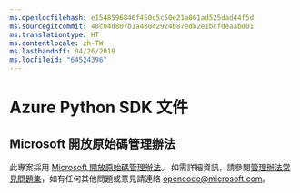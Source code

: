 ```yaml
---
ms.openlocfilehash: e1548596846f450c5c50e21a061ad525dad44f5d
ms.sourcegitcommit: 48c04d807b1a48042924b87edb2e1bcfdeaabd01
ms.translationtype: HT
ms.contentlocale: zh-TW
ms.lasthandoff: 04/26/2019
ms.locfileid: "64524396"
---
```

# <a name="azure-python-sdk-documentation"></a>Azure Python SDK 文件

## <a name="microsoft-open-source-code-of-conduct"></a>Microsoft 開放原始碼管理辦法
此專案採用 [Microsoft 開放原始碼管理辦法](https://opensource.microsoft.com/codeofconduct/)。
如需詳細資訊，請參閱[管理辦法常見問題集](https://opensource.microsoft.com/codeofconduct/faq/)，如有任何其他問題或意見請連絡 [opencode@microsoft.com](mailto:opencode@microsoft.com)。
